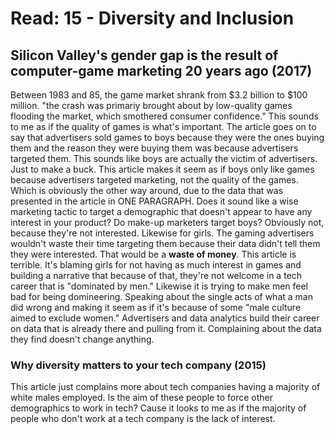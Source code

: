# Read: 15 - Diversity and Inclusion

## Silicon Valley's gender gap is the result of computer-game marketing 20 years ago (2017)

Between 1983 and 85, the game market shrank from $3.2 billion to $100 million. "the crash was primariy brought about by low-quality games flooding the market, which smothered consumer confidence." 
This sounds to me as if the quality of games is what's important. The article goes on to say that advertisers sold games to boys because they were the ones buying them and the reason they were buying them was because advertisers targeted them. 
This sounds like boys are actually the victim of advertisers. Just to make a buck. 
This article makes it seem as if boys only like games because advertisers targeted marketing, not the quality of the games. Which is obviously the other way around, due to the data that was presented in the article in ONE PARAGRAPH.
Does it sound like a wise marketing tactic to target a demographic that doesn't appear to have any interest in your product? 
Do make-up marketers target boys? Obviously not, because they're not interested. Likewise for girls. The gaming advertisers wouldn't waste their time targeting them because their data didn't tell them they were interested. That would be a **waste of money**. 
This article is terrible. It's blaming girls for not having as much interest in games and building a narrative that because of that, they're not welcome in a tech career that is "dominated by men." Likewise it is trying to make men feel bad for being domineering. Speaking about the single acts of what a man did wrong and making it seem as if it's because of some "male culture aimed to exclude women." 
Advertisers and data analytics build their career on data that is already there and pulling from it. Complaining about the data they find doesn't change anything. 

### Why diversity matters to your tech company (2015)

This article just complains more about tech companies having a majority of white males employed. 
Is the aim of these people to force other demographics to work in tech? Cause it looks to me as if the majority of people who don't work at a tech company is the lack of interest. 




  